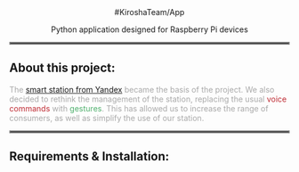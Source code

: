 <div align="center">
#KiroshaTeam/App

Python application designed for Raspberry Pi devices

</div>

<hr style="border:2px solid gray">

<div>
<h2 style="background-color: ">
    About this project:
</h2>

<p style="color: darkgrey">
    The <a href="https://alice.yandex.ru/station">smart station from Yandex</a> became the basis of the project. We also decided to rethink the management of the station, replacing the usual <a style="color: #BF2C34">voice commands</a> with <a style="color: #4FB06D">gestures</a>. This has allowed us to increase the range of consumers, as well as simplify the use of our station.
</p>
</div>

<hr style="border:2px solid gray">

<h2 align="left" style="background-color: ">
    Requirements & Installation:
</h2>